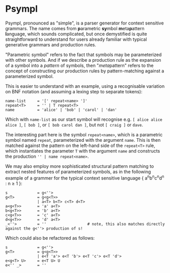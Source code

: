 # Psympl
Psympl, pronounced as "simple", is a parser generator for context sensitive grammars. The name comes from **p**arametric **sy**mbol **m**eta**p**attern **l**anguage, which sounds complicated, but once demystified is quite straightforward to understand for users already familiar with typical generative grammars and production rules.

"Parametric symbol" refers to the fact that symbols may be parameterized with other symbols. And if we describe a production rule as the expansion of a symbol into a *pattern* of symbols, then "*meta*pattern" refers to the concept of constructing our production rules by pattern-matching against a parameterized symbol.

This is easier to understand with an example, using a recognisable variation on BNF notation (and assuming a lexing step to separate tokens):

```
name-list     = '[' repeat<name> ']'
repeat<T>     = '' | T repeat<T>
name          = 'alice' | 'bob' | 'carol' | 'dan'
```

Which with `name-list` as our start symbol will recognise e.g. `[ alice alice alice ]`, `[ bob ]`, or `[ bob carol dan ]`, but not `[ craig ]` or `dave`.

The interesting part here is the symbol `repeat<name>`, which is a parametric symbol named `repeat`, parameterized with the argument `name`. This is then matched against the pattern on the left-hand side of the `repeat<T>` rule, which instantiates the parameter `T` with the argument `name` and constructs the production `'' | name repeat<name>`.

We may also employ more sophisticated structural pattern matching to extract nested features of parameterized symbols, as in the following example of a grammer for the typical context sensitive language { a<sup>n</sup>b<sup>n</sup>c<sup>n</sup>d<sup>n</sup> : n ≥ 1 }:

```
s             = g<''>
g<T>          = g<g<T>>
              | a<T> b<T> c<T> d<T>
a<g<T>>       = 'a' a<T>
b<g<T>>       = 'b' a<T>
c<g<T>>       = 'c' a<T>
d<g<T>>       = 'd' a<T>
_<''>         = ''                  # note, this also matches directly against the g<''> production of s!
```

Which could also be refactored as follows:

```
s             = g<''>
g<T>          = g<g<T>>
              | e<T 'a'> e<T 'b'> e<T 'c'> e<T 'd'>
e<g<T> U>     = e<T U> U
e<'' _>       = ''
```
